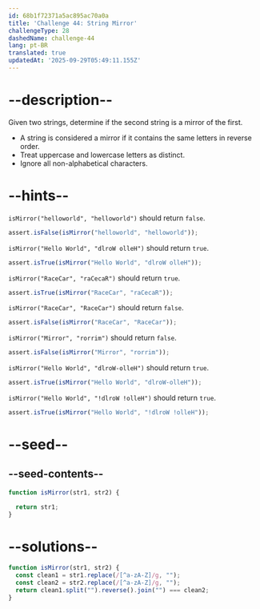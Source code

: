 ```yaml
---
id: 68b1f72371a5ac895ac70a0a
title: 'Challenge 44: String Mirror'
challengeType: 28
dashedName: challenge-44
lang: pt-BR
translated: true
updatedAt: '2025-09-29T05:49:11.155Z'
---
```


# --description--

Given two strings, determine if the second string is a mirror of the first.

- A string is considered a mirror if it contains the same letters in reverse order.
- Treat uppercase and lowercase letters as distinct.
- Ignore all non-alphabetical characters.

# --hints--

`isMirror("helloworld", "helloworld")` should return `false`.

```js
assert.isFalse(isMirror("helloworld", "helloworld"));
```

`isMirror("Hello World", "dlroW olleH")` should return `true`.

```js
assert.isTrue(isMirror("Hello World", "dlroW olleH"));
```

`isMirror("RaceCar", "raCecaR")` should return `true`.

```js
assert.isTrue(isMirror("RaceCar", "raCecaR"));
```

`isMirror("RaceCar", "RaceCar")` should return `false`.

```js
assert.isFalse(isMirror("RaceCar", "RaceCar"));
```

`isMirror("Mirror", "rorrim")` should return `false`.

```js
assert.isFalse(isMirror("Mirror", "rorrim"));
```

`isMirror("Hello World", "dlroW-olleH")` should return `true`.

```js
assert.isTrue(isMirror("Hello World", "dlroW-olleH"));
```

`isMirror("Hello World", "!dlroW !olleH")` should return `true`.

```js
assert.isTrue(isMirror("Hello World", "!dlroW !olleH"));
```

# --seed--

## --seed-contents--

```js
function isMirror(str1, str2) {

  return str1;
}
```

# --solutions--

```js
function isMirror(str1, str2) {
  const clean1 = str1.replace(/[^a-zA-Z]/g, "");
  const clean2 = str2.replace(/[^a-zA-Z]/g, "");
  return clean1.split("").reverse().join("") === clean2;
}
```
